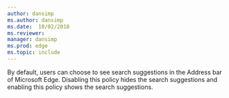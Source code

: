 ```yaml
---
author: dansimp
ms.author: dansimp
ms.date:  10/02/2018
ms.reviewer: 
manager: dansimp
ms.prod: edge
ms.topic: include
---
```


By default, users can choose to see search suggestions in the Address bar of Microsoft Edge.  Disabling this policy hides the search suggestions and enabling this policy shows the search suggestions.
